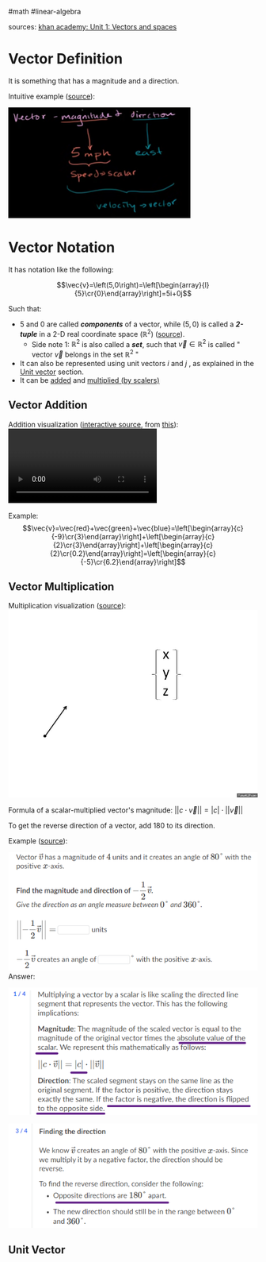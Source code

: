 #math #linear-algebra 

sources:
[khan academy: Unit 1: Vectors and spaces](https://www.khanacademy.org/math/linear-algebra/vectors-and-spaces)

# Vector Definition

It is something that has a magnitude and a direction.

Intuitive example ([source](https://www.khanacademy.org/math/linear-algebra/vectors-and-spaces/vectors/v/vector-introduction-linear-algebra)):

![](Attachments%20-%20Vectors/Pasted%20image%2020231104130417.png)

# Vector Notation

It has notation like the following: 

$$\vec{v}=\left(5,0\right)=\left[\begin{array}{l}{5}\cr{0}\end{array}\right]=5i+0j$$

Such that:
* $5$ and $0$ are called ***components*** of a vector, while $(5,0)$ is called a ***2-tuple*** in a 2-D real coordinate space $\left(\mathbb{R}^2\right)$ ([source](https://www.khanacademy.org/math/linear-algebra/vectors-and-spaces/vectors/v/real-coordinate-spaces)).
	* Side note 1: $\mathbb{R}^2$ is also called a ***set***, such that $\vec{v}\in\mathbb{R}^2$ is called " vector $\vec{v}$  belongs in the set $\mathbb{R}^2$ "
* It can also be represented using unit vectors $i$ and $j$ , as explained in the [Unit vector](#Unit%20Vector) section.
* It can be [added](https://www.khanacademy.org/math/linear-algebra/vectors-and-spaces/vectors/v/adding-vectors) and [multiplied (by scalers)](https://www.khanacademy.org/math/linear-algebra/vectors-and-spaces/vectors/v/multiplying-vector-by-scalar)


## Vector Addition

Addition visualization ([interactive source](https://sciencepickleapps.com/VisuallyAddingVectorsV1-0-0/), from [this](https://sciencepickle.com/earth-systems/vectors-and-forces/adding-vectors/)):
![vector-addition](Attachments%20-%20Vectors/vector-addition.mp4)

Example: 
$$\vec{v}=\vec{red}+\vec{green}+\vec{blue}=\left[\begin{array}{c}{-9}\cr{3}\end{array}\right]+\left[\begin{array}{c}{2}\cr{3}\end{array}\right]+\left[\begin{array}{c}{2}\cr{0.2}\end{array}\right]=\left[\begin{array}{c}{-5}\cr{6.2}\end{array}\right]$$

## Vector Multiplication

Multiplication visualization ([source](https://makeagif.com/gif/vector-multiplication-by-scalar-G4qCVh)):
![vector-scalar-multiplication](Attachments%20-%20Vectors/vector-scalar-multiplication.gif)

Formula of a scalar-multiplied vector's magnitude: $||c\cdot \vec v||=|c|\cdot ||\vec v||$ 

To get the reverse direction of a vector, add 180 to its direction.

Example ([source](https://www.khanacademy.org/math/linear-algebra/vectors-and-spaces/vectors/e/scaling_vectors)):

![](Attachments%20-%20Vectors/Pasted%20image%2020231104110053.png)
Answer:

![](Attachments%20-%20Vectors/Pasted%20image%2020231104112518.png)

![](Attachments%20-%20Vectors/Pasted%20image%2020231104112617.png)


## Unit Vector

